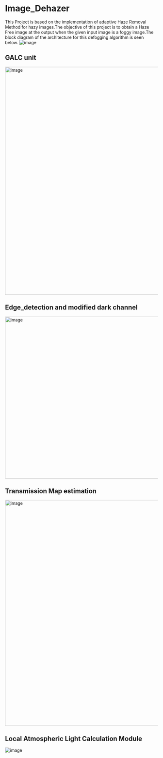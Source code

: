 # Image_Dehazer
This Project is based on the implementation of adaptive Haze Removal Method for hazy images.The objective of this project is to obtain a Haze Free image at the output when the given input image is a foggy image.The block diagram of the architecture for this defogging algorithm is seen below.
![image](https://github.com/NiteshVLSI/Image_Dehazer/assets/84613258/b5e112e8-31b1-4c23-83a5-61d7d9e02ea9)

## GALC unit
<img width="752" alt="image" src="https://github.com/NiteshVLSI/Image_Dehazer/assets/140998787/670dd03b-43fc-4bab-a1d4-e7571232eb56">

## Edge_detection and modified dark channel

<img width="534" alt="image" src="https://github.com/NiteshVLSI/Image_Dehazer/assets/140998787/b38c69fe-ea6b-4691-9d42-f9c9443ce1c7">

## Transmission Map estimation
<img width="745" alt="image" src="https://github.com/NiteshVLSI/Image_Dehazer/assets/140998787/b5d498d8-8b51-4ed4-8675-adb9843e29e7">

## Local Atmospheric Light Calculation Module

![image](https://github.com/NiteshVLSI/Image_Dehazer/assets/84613258/59e999e6-2593-4609-a105-c16f1f14864d)


